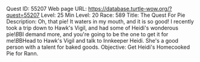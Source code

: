 Quest ID: 55207
Web page URL: https://database.turtle-wow.org/?quest=55207
Level: 25
Min Level: 20
Race: 589
Title: The Quest For Pie
Description: Oh, that pie! It waters in my mouth, and it is so good! I recently took a trip down to Hawk's Vigil, and had some of Heidi's wonderous pie!$B$BI demand more, and you're going to be the one to get it for me!$B$BHead to Hawk's Vigil and talk to Innkeeper Heidi. She's a good person with a talent for baked goods.
Objective: Get Heidi's Homecooked Pie for Rann.
